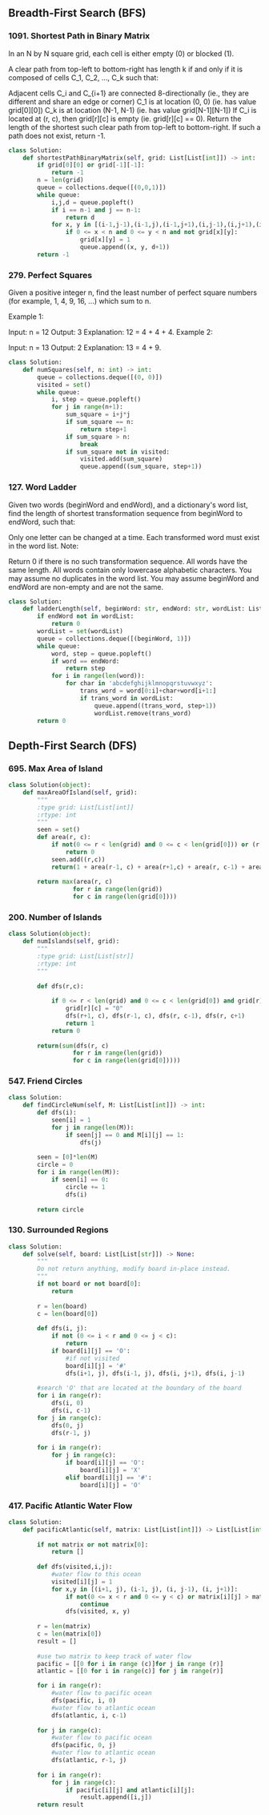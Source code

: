 
## **Breadth-First Search (BFS)**  
### 1091. Shortest Path in Binary Matrix
In an N by N square grid, each cell is either empty (0) or blocked (1).

A clear path from top-left to bottom-right has length k if and only if it is composed of cells C_1, C_2, ..., C_k such that:

Adjacent cells C_i and C_{i+1} are connected 8-directionally (ie., they are different and share an edge or corner)
C_1 is at location (0, 0) (ie. has value grid[0][0])
C_k is at location (N-1, N-1) (ie. has value grid[N-1][N-1])
If C_i is located at (r, c), then grid[r][c] is empty (ie. grid[r][c] == 0).
Return the length of the shortest such clear path from top-left to bottom-right.  If such a path does not exist, return -1.

```python
class Solution:
    def shortestPathBinaryMatrix(self, grid: List[List[int]]) -> int:
        if grid[0][0] or grid[-1][-1]:
            return -1
        n = len(grid)
        queue = collections.deque([(0,0,1)])
        while queue:
            i,j,d = queue.popleft()
            if i == n-1 and j == n-1:
                return d
            for x, y in [(i-1,j-1),(i-1,j),(i-1,j+1),(i,j-1),(i,j+1),(i+1,j-1),(i+1,j),(i+1,j+1)]:
                if 0 <= x < n and 0 <= y < n and not grid[x][y]:
                    grid[x][y] = 1
                    queue.append((x, y, d+1))
        return -1
```

### 279. Perfect Squares
Given a positive integer n, find the least number of perfect square numbers (for example, 1, 4, 9, 16, ...) which sum to n.

Example 1:

Input: n = 12
Output: 3 
Explanation: 12 = 4 + 4 + 4.
Example 2:

Input: n = 13
Output: 2
Explanation: 13 = 4 + 9.

```python
class Solution:
    def numSquares(self, n: int) -> int:
        queue = collections.deque([(0, 0)])
        visited = set()
        while queue:
            i, step = queue.popleft()
            for j in range(n+1):
                sum_square = i+j*j
                if sum_square == n:
                    return step+1
                if sum_square > n:
                    break
                if sum_square not in visited:
                    visited.add(sum_square)
                    queue.append((sum_square, step+1))
```

### 127. Word Ladder
Given two words (beginWord and endWord), and a dictionary's word list, find the length of shortest transformation sequence from beginWord to endWord, such that:

Only one letter can be changed at a time.
Each transformed word must exist in the word list.
Note:

Return 0 if there is no such transformation sequence.
All words have the same length.
All words contain only lowercase alphabetic characters.
You may assume no duplicates in the word list.
You may assume beginWord and endWord are non-empty and are not the same.
```python
class Solution:
    def ladderLength(self, beginWord: str, endWord: str, wordList: List[str]) -> int:
        if endWord not in wordList:
            return 0
        wordList = set(wordList)
        queue = collections.deque([(beginWord, 1)])
        while queue:
            word, step = queue.popleft()
            if word == endWord:
                return step
            for i in range(len(word)):
                for char in 'abcdefghijklmnopqrstuvwxyz':
                    trans_word = word[0:i]+char+word[i+1:]
                    if trans_word in wordList:
                        queue.append((trans_word, step+1))
                        wordList.remove(trans_word)
        return 0
```

## **Depth-First Search (DFS)**   
### 695. Max Area of Island
```python
class Solution(object):
    def maxAreaOfIsland(self, grid):
        """
        :type grid: List[List[int]]
        :rtype: int
        """
        seen = set()
        def area(r, c):
            if not(0 <= r < len(grid) and 0 <= c < len(grid[0])) or (r,c) in seen or not grid[r][c]:
                return 0
            seen.add((r,c))
            return(1 + area(r-1, c) + area(r+1,c) + area(r, c-1) + area(r,c+1))
        
        return max(area(r, c)
                  for r in range(len(grid))
                  for c in range(len(grid[0])))
```
### 200. Number of Islands
```python
class Solution(object):
    def numIslands(self, grid):
        """
        :type grid: List[List[str]]
        :rtype: int
        """
        
        def dfs(r,c):
            
            if 0 <= r < len(grid) and 0 <= c < len(grid[0]) and grid[r][c] == "1":
                grid[r][c] = "0"
                dfs(r+1, c), dfs(r-1, c), dfs(r, c-1), dfs(r, c+1)
                return 1
            return 0
        
        return(sum(dfs(r, c)
                  for r in range(len(grid))
                  for c in range(len(grid[0]))))
```

### 547. Friend Circles
```python
class Solution:
    def findCircleNum(self, M: List[List[int]]) -> int:
        def dfs(i):
            seen[i] = 1
            for j in range(len(M)):
                if seen[j] == 0 and M[i][j] == 1:
                    dfs(j)
        
        seen = [0]*len(M)
        circle = 0
        for i in range(len(M)):
            if seen[i] == 0:
                circle += 1
                dfs(i)
        
        return circle
```

### 130. Surrounded Regions
```python
class Solution:
    def solve(self, board: List[List[str]]) -> None:
        """
        Do not return anything, modify board in-place instead.
        """
        if not board or not board[0]:
            return
        
        r = len(board)
        c = len(board[0])
        
        def dfs(i, j):
            if not (0 <= i < r and 0 <= j < c):
                return
            if board[i][j] == 'O':
                #if not visited
                board[i][j] = '#'
                dfs(i+1, j), dfs(i-1, j), dfs(i, j+1), dfs(i, j-1)
        
        #search 'O' that are located at the boundary of the board
        for i in range(r):
            dfs(i, 0)
            dfs(i, c-1)
        for j in range(c):
            dfs(0, j)
            dfs(r-1, j)
        
        for i in range(r):
            for j in range(c):
                if board[i][j] == 'O':
                    board[i][j] = 'X'
                elif board[i][j] == '#':
                    board[i][j] = 'O'
```

### 417. Pacific Atlantic Water Flow
```python
class Solution:
    def pacificAtlantic(self, matrix: List[List[int]]) -> List[List[int]]:
        
        if not matrix or not matrix[0]:
            return []
            
        def dfs(visited,i,j):
            #water flow to this ocean
            visited[i][j] = 1
            for x,y in [(i+1, j), (i-1, j), (i, j-1), (i, j+1)]:
                if not(0 <= x < r and 0 <= y < c) or matrix[i][j] > matrix[x][y] or visited[x][y]:
                    continue
                dfs(visited, x, y)
                        
        r = len(matrix)
        c = len(matrix[0])
        result = []
        
        #use two matrix to keep track of water flow
        pacific = [[0 for i in range (c)]for j in range (r)]
        atlantic = [[0 for i in range(c)] for j in range(r)]

        for i in range(r):
            #water flow to pacific ocean
            dfs(pacific, i, 0)
            #water flow to atlantic ocean
            dfs(atlantic, i, c-1)
            
        for j in range(c):
            #water flow to pacific ocean
            dfs(pacific, 0, j)
            #water flow to atlantic ocean
            dfs(atlantic, r-1, j)
        
        for i in range(r):
            for j in range(c):
                if pacific[i][j] and atlantic[i][j]:
                    result.append([i,j])
        return result
```
